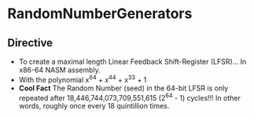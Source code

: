 # RandomNumberGenerators

## Directive
- To create a maximal length Linear Feedback Shift-Register (LFSR)... In x86-64 NASM assembly.
- With the polynomial x<sup>64</sup> + x<sup>44</sup> + x<sup>33</sup> + 1
- **Cool Fact** The Random Number (seed) in the 64-bit LFSR is only repeated after 18,446,744,073,709,551,615 (2<sup>64</sup> - 1) cycles!!! In other words, roughly once every 18 quintillion times.
